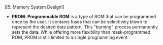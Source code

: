 [[5. Memory System Design]]
- **PROM**: **Programmable ROM** is a type of ROM that can be programmed once by the user. It contains fuses that can be selectively blown to represent the desired data pattern. This "burning" process permanently sets the data. While offering more flexibility than mask-programmed ROM, PROM is still limited to a single programming event.